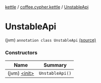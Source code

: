 [kettle](../../index.md) / [coffee.cypher.kettle](../index.md) / [UnstableApi](./index.md)

# UnstableApi

(jvm) `annotation class UnstableApi` [(source)](https://github.com/Cypher121/kettle/blob/master/src/main/kotlin/coffee/cypher/kettle/UnstableApi.kt#L4)

### Constructors

| Name | Summary |
|---|---|
| (jvm) [&lt;init&gt;](-init-.md) | `UnstableApi()` |
